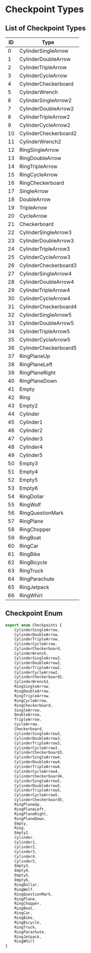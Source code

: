 # Checkpoint Types

## List of Checkpoint Types
| ID | Type |
| --------- | ----------- |
| 0 |   CylinderSingleArrow     |
| 1 |   CylinderDoubleArrow     |
| 2 |   CylinderTripleArrow     |
| 3 |   CylinderCycleArrow      |
| 4 |   CylinderCheckerboard    |
| 5 |   CylinderWrench          |
| 6 |   CylinderSingleArrow2    |
| 7 |   CylinderDoubleArrow2    |
| 8 |   CylinderTripleArrow2    |
| 9 |   CylinderCycleArrow2     |
| 10 |  CylinderCheckerboard2   |
| 11 |  CylinderWrench2         |
| 12 |  RingSingleArrow         |
| 13 |  RingDoubleArrow         |
| 14 |  RingTripleArrow         |
| 15 |  RingCycleArrow          |
| 16 |  RingCheckerboard        |
| 17 |  SingleArrow             |
| 18 |  DoubleArrow             |
| 19 |  TripleArrow             |
| 20 |  CycleArrow              |
| 21 |  Checkerboard            |
| 22 |  CylinderSingleArrow3    |
| 23 |  CylinderDoubleArrow3    |
| 24 |  CylinderTripleArrow3    |
| 25 |  CylinderCycleArrow3     |
| 26 |  CylinderCheckerboard3   |
| 27 |  CylinderSingleArrow4    |
| 28 |  CylinderDoubleArrow4    |
| 29 |  CylinderTripleArrow4    |
| 30 |  CylinderCycleArrow4     |
| 31 |  CylinderCheckerboard4   |
| 32 |  CylinderSingleArrow5    |
| 33 |  CylinderDoubleArrow5    |
| 34 |  CylinderTripleArrow5    |
| 35 |  CylinderCycleArrow5     |
| 36 |  CylinderCheckerboard5   |
| 37 |  RingPlaneUp             |
| 38 |  RingPlaneLeft           |
| 39 |  RingPlaneRight          |
| 40 |  RingPlaneDown           |
| 41 |  Empty                   |
| 42 |  Ring                    |
| 43 |  Empty2                  |
| 44 |  Cylinder                |
| 45 |  Cylinder1               |
| 46 |  Cylinder2               |
| 47 |  Cylinder3               |
| 48 |  Cylinder4               |
| 49 |  Cylinder5               |
| 50 |  Empty3                  |
| 51 |  Empty4                  |
| 52 |  Empty5                  |
| 53 |  Empty6                  |
| 54 |  RingDollar              |
| 55 |  RingWolf                |
| 56 |  RingQuestionMark        |
| 57 |  RingPlane               |
| 58 |  RingChopper             |
| 59 |  RingBoat                |
| 60 |  RingCar                 |
| 61 |  RingBike                |
| 62 |  RingBicycle             |
| 63 |  RingTruck               |
| 64 |  RingParachute           |
| 65 |  RingJetpack             |
| 66 |  RingWhirl               |

## Checkpoint Enum

```ts
export enum Checkpoints {
	CylinderSingleArrow,
	CylinderDoubleArrow,
	CylinderTripleArrow,
	CylinderCycleArrow,
	CylinderCheckerboard,
	CylinderWrench,
	CylinderSingleArrow2,
	CylinderDoubleArrow2,
	CylinderTripleArrow2,
	CylinderCycleArrow2,
	CylinderCheckerboard2,
	CylinderWrench2,
	RingSingleArrow,
	RingDoubleArrow,
	RingTripleArrow,
	RingCycleArrow,
	RingCheckerboard,
	SingleArrow,
	DoubleArrow,
	TripleArrow,
	CycleArrow,
	Checkerboard,
	CylinderSingleArrow3,
	CylinderDoubleArrow3,
	CylinderTripleArrow3,
	CylinderCycleArrow3,
	CylinderCheckerboard3,
	CylinderSingleArrow4,
	CylinderDoubleArrow4,
	CylinderTripleArrow4,
	CylinderCycleArrow4,
	CylinderCheckerboard4,
	CylinderSingleArrow5,
	CylinderDoubleArrow5,
	CylinderTripleArrow5,
	CylinderCycleArrow5,
	CylinderCheckerboard5,
	RingPlaneUp,
	RingPlaneLeft,
	RingPlaneRight,
	RingPlaneDown,
	Empty,
	Ring,
	Empty2,
	Cylinder,
	Cylinder1,
	Cylinder2,
	Cylinder3,
	Cylinder4,
	Cylinder5,
	Empty3,
	Empty4,
	Empty5,
	Empty6,
	RingDollar,
	RingWolf,
	RingQuestionMark,
	RingPlane,
	RingChopper,
	RingBoat,
	RingCar,
	RingBike,
	RingBicycle,
	RingTruck,
	RingParachute,
	RingJetpack,
	RingWhirl
}
```